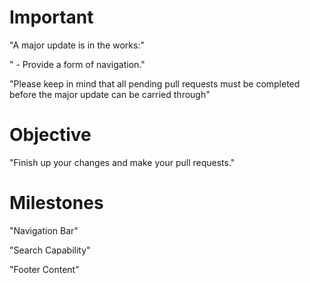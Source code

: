 
# Important

"A major update is in the works:"

"   - Provide a form of navigation."

"Please keep in mind that all pending pull requests must be completed before the major update can be carried through"

# Objective

"Finish up your changes and make your pull requests."

# Milestones

"Navigation Bar"

"Search Capability"

"Footer Content"